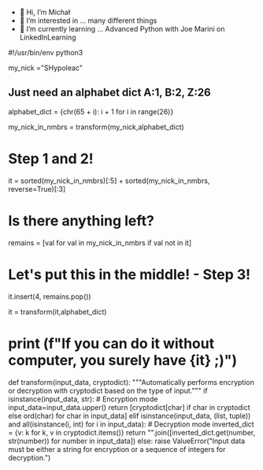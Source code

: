 - 👋 Hi, I’m Michał
- 👀 I’m interested in ... many different things
- 🌱 I’m currently learning ... Advanced Python with Joe Marini on LinkedInLearning

#!/usr/bin/env python3

my_nick ="SHypoleac"

## Just need an alphabet dict A:1, B:2, Z:26 ##
alphabet_dict = {chr(65 + i): i + 1 for i in range(26)} 

my_nick_in_nmbrs = transform(my_nick,alphabet_dict)

# Step 1 and 2! #
it = sorted(my_nick_in_nmbrs)[:5] + sorted(my_nick_in_nmbrs, reverse=True)[:3] 
# Is there anything left? #
remains = [val for val in my_nick_in_nmbrs if val not in it] 
# Let's put this in the middle! - Step 3! #
it.insert(4, remains.pop())                          
  
it = transform(it,alphabet_dict)

# print (f"If you can do it without computer, you surely have {it} ;)") #

def transform(input_data, cryptodict):
    """Automatically performs encryption or decryption with cryptodict based on the type of input."""
    if isinstance(input_data, str):
        # Encryption mode
        input_data=input_data.upper()
        return [cryptodict[char] if char in cryptodict else ord(char) for char in input_data]
    elif isinstance(input_data, (list, tuple)) and all(isinstance(i, int) for i in input_data):
        # Decryption mode
        inverted_dict = {v: k for k, v in cryptodict.items()}
        return "".join([inverted_dict.get(number, str(number)) for number in input_data])
    else:
        raise ValueError("Input data must be either a string for encryption or a sequence of integers for decryption.")


<!---
SHypoleac/SHypoleac is a ✨ special ✨ repository because its `README.md` (this file) appears on your GitHub profile.
You can click the Preview link to take a look at your changes.
--->
